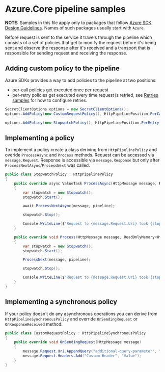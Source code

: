 # Azure.Core pipeline samples

**NOTE:** Samples in this file apply only to packages that follow [Azure SDK Design Guidelines](https://azure.github.io/azure-sdk/dotnet_introduction.html). Names of such packages usually start with `Azure`. 

Before request is sent to the service it travels through the pipeline which consists of a set of policies that get to modify the request before it's being sent and observe the response after it's received and a transport that is responsible for sending request and receiving the response.

## Adding custom policy to the pipeline

Azure SDKs provides a way to add policies to the pipeline at two positions:

 - per-call policies get executed once per request
 - per-retry policies get executed every time request is retried, see [Retries samples](https://github.com/Azure/azure-sdk-for-net/blob/main/sdk/core/Azure.Core/samples/Configuration.md#configuring-retry-options) for how to configure retries.

```C# Snippet:AddingPerCallPolicy
SecretClientOptions options = new SecretClientOptions();
options.AddPolicy(new CustomRequestPolicy(), HttpPipelinePosition.PerCall);

options.AddPolicy(new StopwatchPolicy(), HttpPipelinePosition.PerRetry);
```

## Implementing a policy

To implement a policy create a class deriving from `HttpPipelinePolicy` and overide `ProcessAsync` and `Process` methods. Request can be accessed via `message.Request`. Response is accessible via `message.Response` but only after `ProcessNextAsync`/`ProcessNext` was called.

```C# Snippet:StopwatchPolicy
public class StopwatchPolicy : HttpPipelinePolicy
{
    public override async ValueTask ProcessAsync(HttpMessage message, ReadOnlyMemory<HttpPipelinePolicy> pipeline)
    {
        var stopwatch = new Stopwatch();
        stopwatch.Start();

        await ProcessNextAsync(message, pipeline);

        stopwatch.Stop();

        Console.WriteLine($"Request to {message.Request.Uri} took {stopwatch.Elapsed}");
    }

    public override void Process(HttpMessage message, ReadOnlyMemory<HttpPipelinePolicy> pipeline)
    {
        var stopwatch = new Stopwatch();
        stopwatch.Start();

        ProcessNext(message, pipeline);

        stopwatch.Stop();

        Console.WriteLine($"Request to {message.Request.Uri} took {stopwatch.Elapsed}");
    }
}
```

## Implementing a synchronous policy

If your policy doesn't do any asynchronous operations you can derive from `HttpPipelineSynchronousPolicy` and override `OnSendingRequest` or `OnResponseReceived` method.

```C# Snippet:SyncPolicy
public class CustomRequestPolicy : HttpPipelineSynchronousPolicy
{
    public override void OnSendingRequest(HttpMessage message)
    {
        message.Request.Uri.AppendQuery("additional-query-parameter", "42");
        message.Request.Headers.Add("Custom-Header", "Value");
    }
}
```
